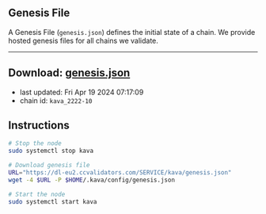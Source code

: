 ## Genesis File
A Genesis File (`genesis.json`) defines the initial state of a chain. We provide hosted genesis files for all chains we validate.

---
**Download: [genesis.json](https://dl-eu2.ccvalidators.com/SERVICE/kava/genesis.json)**
---

- last updated: Fri Apr 19 2024 07:17:09
- chain id: `kava_2222-10`

## Instructions
```sh
# Stop the node
sudo systemctl stop kava

# Download genesis file
URL="https://dl-eu2.ccvalidators.com/SERVICE/kava/genesis.json"
wget -4 $URL -P $HOME/.kava/config/genesis.json

# Start the node
sudo systemctl start kava
```
